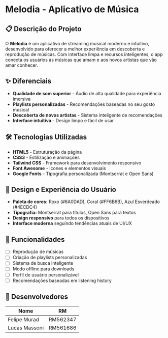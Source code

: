 # Melodia - Aplicativo de Música


## 📋 Descrição do Projeto

O **Melodia** é um aplicativo de streaming musical moderno e intuitivo, desenvolvido para oferecer a melhor experiência em descoberta e reprodução de músicas. Com interface limpa e recursos inteligentes, o app conecta os usuários às músicas que amam e aos novos artistas que vão amar conhecer.

## ✨ Diferenciais

- **Qualidade de som superior** - Áudio de alta qualidade para experiência imersiva
- **Playlists personalizadas** - Recomendações baseadas no seu gosto musical
- **Descoberta de novos artistas** - Sistema inteligente de recomendações
- **Interface intuitiva** - Design limpo e fácil de usar

## 🛠️ Tecnologias Utilizadas

- **HTML5** - Estruturação da página
- **CSS3** - Estilização e animações
- **Tailwind CSS** - Framework para desenvolvimento responsivo
- **Font Awesome** - Ícones e elementos visuais
- **Google Fonts** - Tipografia personalizada (Montserrat e Open Sans)

## 🎨 Design e Experiência do Usuário

- **Paleta de cores:** Roxo (#6A0DAD), Coral (#FF6B6B), Azul Esverdeado (#4ECDC4)
- **Tipografia:** Montserrat para títulos, Open Sans para textos
- **Design responsivo** para todos os dispositivos
- **Interface moderna** seguindo tendências atuais de UI/UX

## 📱 Funcionalidades

- [ ] Reprodução de músicas
- [ ] Criação de playlists personalizadas
- [ ] Sistema de busca inteligente
- [ ] Modo offline para downloads
- [ ] Perfil de usuário personalizável
- [ ] Recomendações baseadas em listening history

## 👥 Desenvolvedores

| Nome | RM |
|------|----|
| Felipe Murad | RM562347 
| Lucas Massoni | RM561686 

